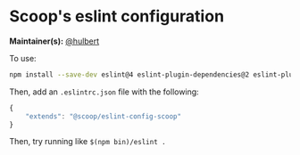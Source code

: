 # Scoop's eslint configuration

**Maintainer(s):** [@hulbert](https://github.com/hulbert)

To use:

```sh  
npm install --save-dev eslint@4 eslint-plugin-dependencies@2 eslint-plugin-implicit-dependencies@1 @scoop/eslint-config-scoop@latest
```

Then, add an `.eslintrc.json` file with the following:

```js
{
    "extends": "@scoop/eslint-config-scoop"
}
```

Then, try running like `$(npm bin)/eslint .`
